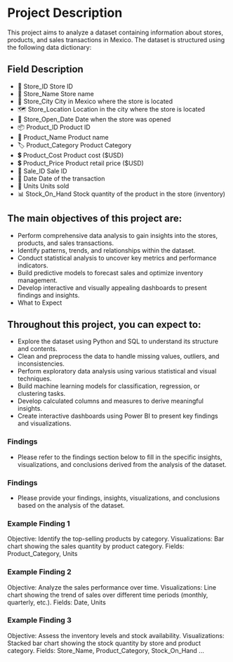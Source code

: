 # Project Description
This project aims to analyze a dataset containing information about stores, products, and sales transactions in Mexico. The dataset is structured using the following data dictionary:

## Field	Description
- 🏢 Store_ID	Store ID
- 🏪 Store_Name	Store name
- 🌆 Store_City	City in Mexico where the store is located
- 🗺️ Store_Location	Location in the city where the store is located
- 📅 Store_Open_Date	Date when the store was opened
- 📦 Product_ID	Product ID
- 📝 Product_Name	Product name
- 🏷️ Product_Category	Product Category
- 💲 Product_Cost	Product cost ($USD)
- 💲 Product_Price	Product retail price ($USD)
- 💼 Sale_ID	Sale ID
- 📅 Date	Date of the transaction
- 🔢 Units	Units sold
- 📊 Stock_On_Hand	Stock quantity of the product in the store (inventory)

## The main objectives of this project are:

- Perform comprehensive data analysis to gain insights into the stores, products, and sales transactions.
- Identify patterns, trends, and relationships within the dataset.
- Conduct statistical analysis to uncover key metrics and performance indicators.
- Build predictive models to forecast sales and optimize inventory management.
- Develop interactive and visually appealing dashboards to present findings and insights.
- What to Expect

## Throughout this project, you can expect to:

- Explore the dataset using Python and SQL to understand its structure and contents.
- Clean and preprocess the data to handle missing values, outliers, and inconsistencies.
- Perform exploratory data analysis using various statistical and visual techniques.
- Build machine learning models for classification, regression, or clustering tasks.
- Develop calculated columns and measures to derive meaningful insights.
- Create interactive dashboards using Power BI to present key findings and visualizations.

### Findings
- Please refer to the findings section below to fill in the specific insights, visualizations, and conclusions derived from the analysis of the dataset.

### Findings
- Please provide your findings, insights, visualizations, and conclusions based on the analysis of the dataset.

### Example Finding 1
Objective: Identify the top-selling products by category.
Visualizations: Bar chart showing the sales quantity by product category.
Fields: Product_Category, Units

### Example Finding 2
Objective: Analyze the sales performance over time.
Visualizations: Line chart showing the trend of sales over different time periods (monthly, quarterly, etc.).
Fields: Date, Units

### Example Finding 3
Objective: Assess the inventory levels and stock availability.
Visualizations: Stacked bar chart showing the stock quantity by store and product category.
Fields: Store_Name, Product_Category, Stock_On_Hand
...
